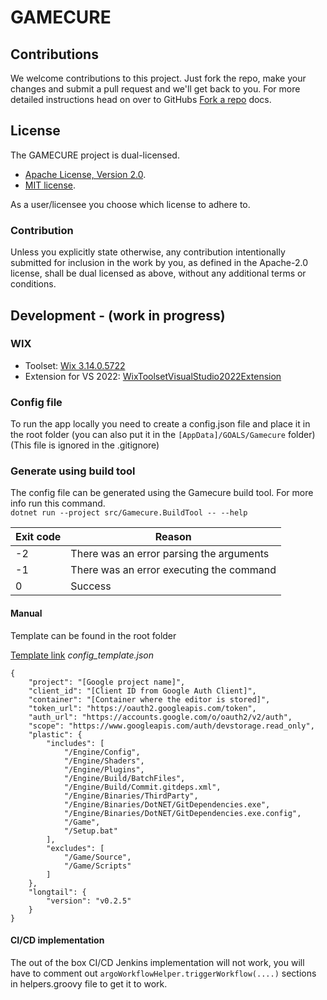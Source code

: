 
# GAMECURE

## Contributions
We welcome contributions to this project. Just fork the repo, make your changes
and submit a pull request and we'll get back to you. For more detailed instructions
head on over to GitHubs [Fork a repo](https://docs.github.com/en/get-started/quickstart/fork-a-repo])
docs.

## License
The GAMECURE project is dual-licensed.

* [Apache License, Version 2.0](https://www.apache.org/licenses/LICENSE-2.0).
* [MIT license](https://opensource.org/licenses/MIT).

As a user/licensee you choose which license to adhere to.

### Contribution
Unless you explicitly state otherwise, any contribution intentionally submitted
for inclusion in the work by you, as defined in the Apache-2.0 license, shall
be dual licensed as above, without any additional terms or conditions.

## Development - (work in progress)
### WIX

* Toolset: [Wix 3.14.0.5722](https://wixtoolset.org/releases/v3-14-0-5722/)
* Extension for VS 2022: [WixToolsetVisualStudio2022Extension](https://marketplace.visualstudio.com/items?itemName=WixToolset.WixToolsetVisualStudio2022Extension)


### Config file
To run the app locally you need to create a config.json file and place it in the root folder (you can also put it in the `[AppData]/GOALS/Gamecure` folder)
(This file is ignored in the .gitignore)


### Generate using build tool
The config file can be generated using the Gamecure build tool. For more info run this command.   
`dotnet run --project src/Gamecure.BuildTool -- --help`

| Exit code | Reason |
|---|---|
| -2 | There was an error parsing the arguments |
| -1 | There was an error executing the command |
| 0 | Success |


#### Manual
Template can be found in the root folder

[Template link](config_template.json)
*config_template.json*
```
{
    "project": "[Google project name]",
    "client_id": "[Client ID from Google Auth Client]",
    "container": "[Container where the editor is stored]",
    "token_url": "https://oauth2.googleapis.com/token",
    "auth_url": "https://accounts.google.com/o/oauth2/v2/auth",
    "scope": "https://www.googleapis.com/auth/devstorage.read_only",
    "plastic": {
        "includes": [
            "/Engine/Config",
            "/Engine/Shaders",
            "/Engine/Plugins",
            "/Engine/Build/BatchFiles",
            "/Engine/Build/Commit.gitdeps.xml",
            "/Engine/Binaries/ThirdParty",
            "/Engine/Binaries/DotNET/GitDependencies.exe",
            "/Engine/Binaries/DotNET/GitDependencies.exe.config",
            "/Game",
            "/Setup.bat"
        ],
        "excludes": [
            "/Game/Source",
            "/Game/Scripts"
        ]
    },
    "longtail": {
        "version": "v0.2.5"
    }
}
```
#### CI/CD implementation
The out of the box CI/CD Jenkins implementation will not work, you will have to comment out `argoWorkflowHelper.triggerWorkflow(....)` sections in helpers.groovy file to get it to work.
